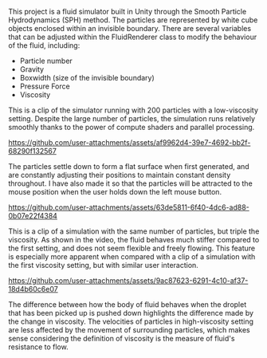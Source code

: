 This project is a fluid simulator built in Unity through the Smooth Particle Hydrodynamics (SPH) method. The particles are represented by white cube objects enclosed within an invisible boundary. There are several variables that can be adjusted within the FluidRenderer class to modify the behaviour of the fluid, including:
* Particle number
* Gravity
* Boxwidth (size of the invisible boundary)
* Pressure Force
* Viscosity


This is a clip of the simulator running with 200 particles with a low-viscosity setting. Despite the large number of particles, the simulation runs relatively smoothly thanks to the power of compute shaders and parallel processing.

https://github.com/user-attachments/assets/af9962d4-39e7-4692-bb2f-68290f132567

The particles settle down to form a flat surface when first generated, and are constantly adjusting their positions to maintain constant density throughout. I have also made it so that the particles will be attracted to the mouse position when the user holds down the left mouse button.

https://github.com/user-attachments/assets/63de5811-6f40-4dc6-ad88-0b07e22f4384

This is a clip of a simulation with the same number of particles, but triple the viscosity. As shown in the video, the fluid behaves much stiffer compared to the first setting, and does not seem flexible and freely flowing. This feature is especially more apparent when compared with a clip of a simulation with the first viscosity setting, but with similar user interaction.

https://github.com/user-attachments/assets/9ac87623-6291-4c10-af37-18d4b60c6e07

The difference between how the body of fluid behaves when the droplet that has been picked up is pushed down highlights the difference made by the change in viscosity. The velocities of particles in high-viscosity setting are less affected by the movement of surrounding particles, which makes sense considering the definition of viscosity is the measure of fluid's resistance to flow.
